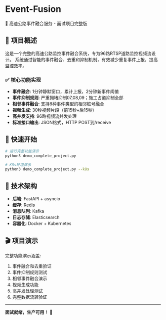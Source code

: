 # Event-Fusion

🚀 高速公路事件融合服务 - 面试项目完整版

## 🎯 项目概述

这是一个完整的高速公路监控事件融合系统，专为96路RTSP道路监控视频流设计。
系统通过智能的事件融合、去重和抑制机制，有效减少重复事件上报，提高监控效率。

### ✅ 核心功能实现

- **事件融合**: 1分钟静默窗口，累计上报，2分钟新事件阈值
- **事件抑制规则**: 严重拥堵抑制07,08,09；施工占道抑制全部
- **相邻事件融合**: 支持8种事件类型的相邻桩号融合
- **视频生成**: 30秒视频片段（前15秒+后15秒）
- **高并发支持**: 96路视频流并发处理
- **标准接口输出**: JSON格式，HTTP POST到/receive

## 🚀 快速开始

```bash
# 运行完整功能演示
python3 demo_complete_project.py

# K8s环境演示
python3 demo_complete_project.py --k8s
```

## 📱 技术架构

- **后端**: FastAPI + asyncio
- **缓存**: Redis
- **消息队列**: Kafka
- **日志存储**: Elasticsearch
- **容器化**: Docker + Kubernetes

## 🎬 项目演示

完整功能演示涵盖:
1. 事件融合和去重验证
2. 事件抑制规则测试
3. 相邻事件融合演示
4. 视频生成功能
5. 高并发处理测试
6. 完整数据流转验证

---
**面试就绪，生产可用！** 🎉
